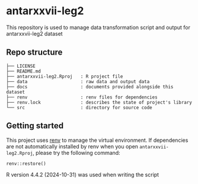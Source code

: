 # antarxxvii-leg2

This repository is used to manage data transformation script and output for antarxxvii-leg2 dataset

## Repo structure

```
├── LICENSE
├── README.md
├── antarxxvii-leg2.Rproj 	: R project file
├── data 					: raw data and output data
├── docs 					: documents provided alongside this dataset
├── renv 					: renv files for dependencies
├── renv.lock 				: describes the state of project's library
└── src 					: directory for source code
```

## Getting started

This project uses [renv](https://rstudio.github.io/renv/) to manage the virtual environment. If dependencies are not automatically installed by renv when you open `antarxxvii-leg2.Rproj`, please try the following command:

```{r}
renv::restore()
```
R version 4.4.2 (2024-10-31) was used when writing the script
